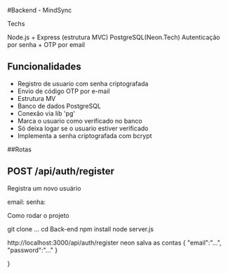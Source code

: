 #Backend - MindSync


Techs 

Node.js + Express (estrutura MVC)
PostgreSQL(Neon.Tech)
Autenticação por senha + OTP por email


## Funcionalidades
- Registro de usuario com senha criptografada
- Envio de código OTP por e-mail
- Estrutura MV
- Banco de dados PostgreSQL
- Conexão via lib 'pg'
- Marca o usuario como verificado no banco
- Só deixa logar se o usuario estiver verificado
- Implementa a senha criptografada com bcrypt

##Rotas
## POST /api/auth/register
Registra um novo usuário

email:
senha:

Como rodar o projeto 

git clone ...
cd Back-end
npm install
node server.js

http://localhost:3000/api/auth/register
neon salva as contas
{
"email":"...",
"password":"..."
}


}


